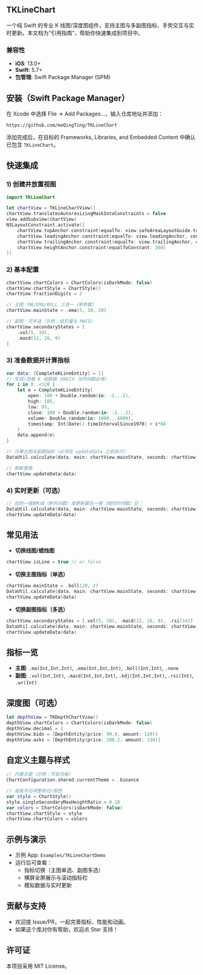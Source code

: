 ## TKLineChart

一个纯 Swift 的专业 K 线图/深度图组件，支持主图与多副图指标、手势交互与实时更新。本文档为“引用指南”，帮助你快速集成到项目中。

### 兼容性
- **iOS**: 13.0+
- **Swift**: 5.7+
- **包管理**: Swift Package Manager (SPM)

## 安装（Swift Package Manager）
在 Xcode 中选择 File → Add Packages…，输入仓库地址并添加：

```
https://github.com/moQingTing/TKLineChart
```

添加完成后，在目标的 Frameworks, Libraries, and Embedded Content 中确认已包含 `TKLineChart`。

## 快速集成
### 1) 创建并放置视图
```swift
import TKLineChart

let chartView = TKLineChartView()
chartView.translatesAutoresizingMaskIntoConstraints = false
view.addSubview(chartView)
NSLayoutConstraint.activate([
    chartView.topAnchor.constraint(equalTo: view.safeAreaLayoutGuide.topAnchor),
    chartView.leadingAnchor.constraint(equalTo: view.leadingAnchor, constant: 12),
    chartView.trailingAnchor.constraint(equalTo: view.trailingAnchor, constant: -12),
    chartView.heightAnchor.constraint(equalToConstant: 360)
])
```

### 2) 基本配置
```swift
chartView.chartColors = ChartColors(isDarkMode: false)
chartView.chartStyle = ChartStyle()
chartView.fractionDigits = 2

// 主图：MA/EMA/BOLL 三选一（带参数）
chartView.mainState = .ema(5, 10, 20)

// 副图：可多选（示例：成交量与 MACD）
chartView.secondaryStates = [
    .vol(5, 10),
    .macd(12, 26, 9)
]
```

### 3) 准备数据并计算指标
```swift
var data: [CompleteKLineEntity] = []
// 生成/加载 K 线数据（OHLCV 与时间戳必填）
for i in 0..<120 {
    let e = CompleteKLineEntity(
        open: 100 + Double.random(in: -2...2),
        high: 105,
        low: 95,
        close: 100 + Double.random(in: -2...2),
        volume: Double.random(in: 1000...6000),
        timestamp: Int(Date().timeIntervalSince1970) + i*60
    )
    data.append(e)
}

// 计算主图与副图指标（必须在 updateData 之前执行）
DataUtil.calculate(data, main: chartView.mainState, seconds: chartView.secondaryStates)

// 刷新图表
chartView.updateData(data)
```

### 4) 实时更新（可选）
```swift
// 拉到一根新K线（新时间戳）或更新最后一根（相同时间戳）后：
DataUtil.calculate(data, main: chartView.mainState, seconds: chartView.secondaryStates)
chartView.updateData(data)
```

## 常见用法
- **切换线图/蜡烛图**
```swift
chartView.isLine = true // or false
```

- **切换主图指标（单选）**
```swift
chartView.mainState = .boll(20, 2)
DataUtil.calculate(data, main: chartView.mainState, seconds: chartView.secondaryStates)
chartView.updateData(data)
```

- **切换副图指标（多选）**
```swift
chartView.secondaryStates = [.vol(5, 10), .macd(12, 26, 9), .rsi(14)]
DataUtil.calculate(data, main: chartView.mainState, seconds: chartView.secondaryStates)
chartView.updateData(data)
```

## 指标一览
- **主图**: `.ma(Int,Int,Int)`, `.ema(Int,Int,Int)`, `.boll(Int,Int)`, `.none`
- **副图**: `.vol(Int,Int)`, `.macd(Int,Int,Int)`, `.kdj(Int,Int,Int)`, `.rsi(Int)`, `.wr(Int)`

## 深度图（可选）
```swift
let depthView = TKDepthChartView()
depthView.chartColors = ChartColors(isDarkMode: false)
depthView.decimal = 2
depthView.bids = [DepthEntity(price: 99.8, amount: 120)]
depthView.asks = [DepthEntity(price: 100.2, amount: 130)]
```

## 自定义主题与样式
```swift
// 内置主题（示例：币安风格）
ChartConfiguration.shared.currentTheme = .binance

// 或者手动调整样式/颜色
var style = ChartStyle()
style.singleSecondaryMaxHeightRatio = 0.18
var colors = ChartColors(isDarkMode: false)
chartView.chartStyle = style
chartView.chartColors = colors
```

## 示例与演示
- 示例 App: `Examples/TKLineChartDemo`
- 运行后可查看：
  - 指标切换（主图单选、副图多选）
  - 横屏全屏展示与滚动指标栏
  - 模拟数据与实时更新

## 贡献与支持
- 欢迎提 Issue/PR，一起完善指标、性能和动画。
- 如果这个库对你有帮助，欢迎点 Star 支持！

## 许可证
本项目采用 MIT License。
